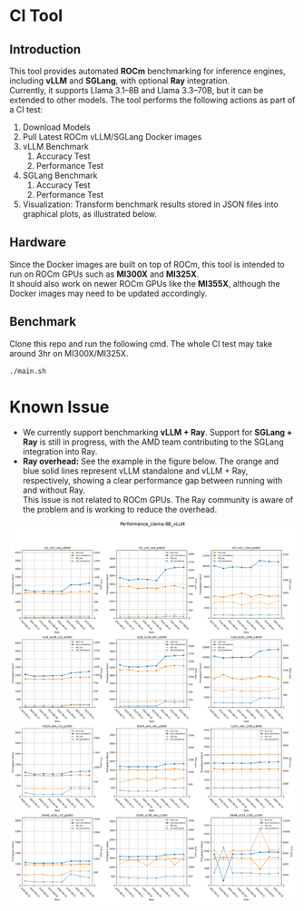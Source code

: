 # CI Tool
## Introduction
This tool provides automated **ROCm** benchmarking for inference engines, including **vLLM** and **SGLang**, with optional **Ray** integration.  
Currently, it supports Llama 3.1–8B and Llama 3.3–70B, but it can be extended to other models.
The tool performs the following actions as part of a CI test:
1. Download Models
2. Pull Latest ROCm vLLM/SGLang Docker images
3. vLLM Benchmark
   1. Accuracy Test
   2. Performance Test
4. SGLang Benchmark
   1. Accuracy Test
   2. Performance Test
5. Visualization: Transform benchmark results stored in JSON files into graphical plots, as illustrated below.

## Hardware
Since the Docker images are built on top of ROCm, this tool is intended to run on ROCm GPUs such as **MI300X** and **MI325X**.  
It should also work on newer ROCm GPUs like the **MI355X**, although the Docker images may need to be updated accordingly.

## Benchmark
Clone this repo and run the following cmd. The whole CI test may take around 3hr on MI300X/MI325X.
```
./main.sh
```

# Known Issue
*  We currently support benchmarking **vLLM + Ray**. Support for **SGLang + Ray** is still in progress, with the AMD team contributing to the SGLang integration into Ray.  
* **Ray overhead:** See the example in the figure below. The orange and blue solid lines represent vLLM standalone and vLLM + Ray, respectively, showing a clear performance gap between running with and without Ray.  
  This issue is not related to ROCm GPUs. The Ray community is aware of the problem and is working to reduce the overhead.

![hello](Figures/Performance_Llama-8B_vLLM.jpg) 
